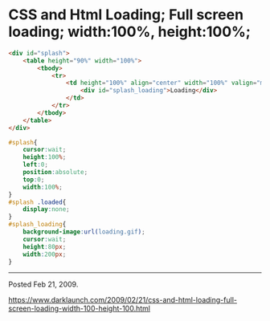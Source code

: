 # CSS and Html Loading; Full screen loading; width:100%, height:100%;

```html
<div id="splash">
    <table height="90%" width="100%">
        <tbody>
            <tr>
                <td height="100%" align="center" width="100%" valign="middle">
                    <div id="splash_loading">Loading</div>
                </td>
            </tr>
        </tbody>
    </table>
</div>
```

```css
#splash{
    cursor:wait;
    height:100%;
    left:0;
    position:absolute;
    top:0;
    width:100%;
}
#splash .loaded{
    display:none;
}
#splash_loading{
    background-image:url(loading.gif);
    cursor:wait;
    height:80px;
    width:200px;
}
```

---

Posted Feb 21, 2009.

https://www.darklaunch.com/2009/02/21/css-and-html-loading-full-screen-loading-width-100-height-100.html